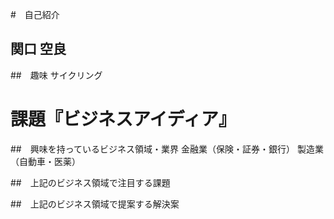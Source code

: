 #　自己紹介
## 関口 空良

##　趣味
サイクリング

# 課題『ビジネスアイディア』
##　興味を持っているビジネス領域・業界
金融業（保険・証券・銀行）
製造業（自動車・医薬）

##　上記のビジネス領域で注目する課題

##　上記のビジネス領域で提案する解決案



